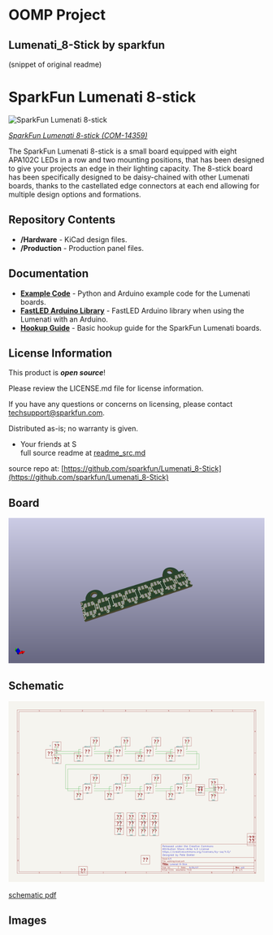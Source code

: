 # OOMP Project  
## Lumenati_8-Stick  by sparkfun  
  
(snippet of original readme)  
  
SparkFun Lumenati 8-stick  
========================================  
  
![SparkFun Lumenati 8-stick](https://cdn.sparkfun.com//assets/parts/1/2/3/5/6/14359-01.jpg)  
  
[*SparkFun Lumenati 8-stick (COM-14359)*](https://www.sparkfun.com/products/14359)  
  
The SparkFun Lumenati 8-stick is a small board equipped with eight APA102C LEDs in a row and two mounting positions, that has been designed to give your projects an edge in their lighting capacity. The 8-stick board has been specifically designed to be daisy-chained with other Lumenati boards, thanks to the castellated edge connectors at each end allowing for multiple design options and formations.   
  
Repository Contents  
-------------------  
  
* **/Hardware** - KiCad design files.  
* **/Production** - Production panel files.  
  
Documentation  
--------------  
* **[Example Code](https://github.com/sparkfun/SparkFun_Lumenati_Code)** - Python and Arduino example code for the Lumenati boards.  
* **[FastLED Arduino Library](https://github.com/FastLED/FastLED)** - FastLED Arduino library when using the Lumenati with an Arduino.  
* **[Hookup Guide](https://learn.sparkfun.com/tutorials/lumenati-hookup-guide)** - Basic hookup guide for the SparkFun Lumenati boards.  
  
License Information  
-------------------  
  
This product is _**open source**_!   
  
Please review the LICENSE.md file for license information.   
  
If you have any questions or concerns on licensing, please contact techsupport@sparkfun.com.  
  
Distributed as-is; no warranty is given.  
  
- Your friends at S  
  full source readme at [readme_src.md](readme_src.md)  
  
source repo at: [https://github.com/sparkfun/Lumenati_8-Stick](https://github.com/sparkfun/Lumenati_8-Stick)  
## Board  
  
[![working_3d.png](working_3d_600.png)](working_3d.png)  
## Schematic  
  
[![working_schematic.png](working_schematic_600.png)](working_schematic.png)  
  
[schematic pdf](working_schematic.pdf)  
## Images  
